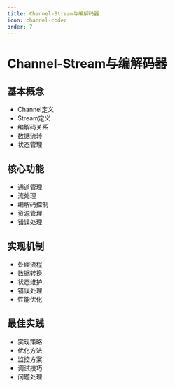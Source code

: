 ```yaml
---
title: Channel-Stream与编解码器
icon: channel-codec
order: 7
---
```


# Channel-Stream与编解码器

## 基本概念
- Channel定义
- Stream定义
- 编解码关系
- 数据流转
- 状态管理

## 核心功能
- 通道管理
- 流处理
- 编解码控制
- 资源管理
- 错误处理

## 实现机制
- 处理流程
- 数据转换
- 状态维护
- 错误处理
- 性能优化

## 最佳实践
- 实现策略
- 优化方法
- 监控方案
- 调试技巧
- 问题处理
